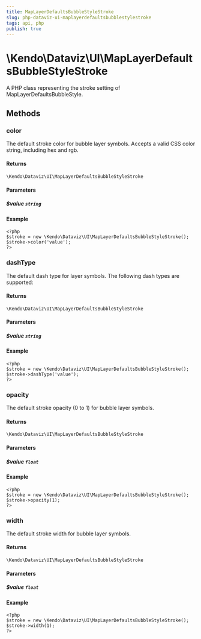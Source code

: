 ```yaml
---
title: MapLayerDefaultsBubbleStyleStroke
slug: php-dataviz-ui-maplayerdefaultsbubblestylestroke
tags: api, php
publish: true
---
```


# \Kendo\Dataviz\UI\MapLayerDefaultsBubbleStyleStroke

A PHP class representing the stroke setting of MapLayerDefaultsBubbleStyle.


## Methods

### color
The default stroke color for bubble layer symbols.
Accepts a valid CSS color string, including hex and rgb.

#### Returns
`\Kendo\Dataviz\UI\MapLayerDefaultsBubbleStyleStroke`

#### Parameters

##### $value `string`



#### Example 
    <?php
    $stroke = new \Kendo\Dataviz\UI\MapLayerDefaultsBubbleStyleStroke();
    $stroke->color('value');
    ?>

### dashType
The default dash type for layer symbols.
The following dash types are supported:

#### Returns
`\Kendo\Dataviz\UI\MapLayerDefaultsBubbleStyleStroke`

#### Parameters

##### $value `string`



#### Example 
    <?php
    $stroke = new \Kendo\Dataviz\UI\MapLayerDefaultsBubbleStyleStroke();
    $stroke->dashType('value');
    ?>

### opacity
The default stroke opacity (0 to 1) for bubble layer symbols.

#### Returns
`\Kendo\Dataviz\UI\MapLayerDefaultsBubbleStyleStroke`

#### Parameters

##### $value `float`



#### Example 
    <?php
    $stroke = new \Kendo\Dataviz\UI\MapLayerDefaultsBubbleStyleStroke();
    $stroke->opacity(1);
    ?>

### width
The default stroke width for bubble layer symbols.

#### Returns
`\Kendo\Dataviz\UI\MapLayerDefaultsBubbleStyleStroke`

#### Parameters

##### $value `float`



#### Example 
    <?php
    $stroke = new \Kendo\Dataviz\UI\MapLayerDefaultsBubbleStyleStroke();
    $stroke->width(1);
    ?>

